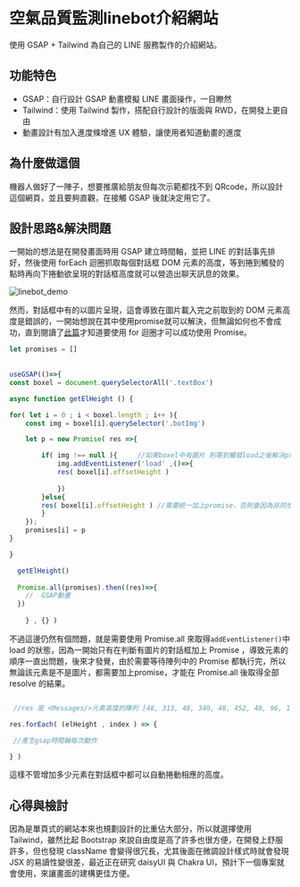 # 空氣品質監測linebot介紹網站
使用 GSAP + Tailwind 為自己的 LINE 服務製作的介紹網站。

## 功能特色
- GSAP：自行設計 GSAP 動畫模擬 LINE 畫面操作，一目瞭然
- Tailwind：使用 Tailwind 製作，搭配自行設計的版面與 RWD，在開發上更自由
- 動畫設計有加入進度條增進 UX 體驗，讓使用者知道動畫的進度

## 為什麼做這個
機器人做好了一陣子，想要推廣給朋友但每次示範都找不到 QRcode，所以設計這個網頁，並且要夠直觀，在接觸 GSAP 後就決定用它了。


## 設計思路&解決問題

一開始的想法是在開發畫面時用 GSAP 建立時間軸，並把 LINE 的對話事先排好，然後使用 forEach 迴圈抓取每個對話框 DOM 元素的高度，等到捲到觸發的點時再向下捲動欲呈現的對話框高度就可以營造出聊天訊息的效果。

![linebot_demo](https://github.com/meo2326cc/linebot_intro/assets/107049397/c702f3b4-f36b-4446-a122-b2513c1c8953)

然而，對話框中有的以圖片呈現，這會導致在圖片載入完之前取到的 DOM 元素高度是錯誤的，一開始想說在其中使用promise就可以解決，但無論如何也不會成功，直到閱讀了[此篇](https://israynotarray.com/javascript/20211029/2739130728/)才知道要使用 for 迴圈才可以成功使用 Promise。

```javascript
let promises = []
    
  
useGSAP(()=>{
const boxel = document.querySelectorAll('.textBox')

async function getElHeight () {

for( let i = 0 ; i < boxel.length ; i++ ){
    const img = boxel[i].querySelector('.botImg') 

    let p = new Promise( res =>{

        if( img !== null ){     //如果boxel中有圖片 則等到觸發load之後解決promise
            img.addEventListener('load' ,()=>{ 
            res( boxel[i].offsetHeight )
            
            })           
        }else{
        res( boxel[i].offsetHeight ) //需要統一加上promise，否則會因為非同步的關係導致promises陣列中的順序有誤
        }
    });
    promises[i] = p 
}

}

  getElHeight()
  
  Promise.all(promises).then((res)=>{ 
    //  GSAP動畫
  })
  
    } , {} )

```

不過這邊仍然有個問題，就是需要使用 Promise.all 來取得`addEventListener()`中 load 的狀態，因為一開始只有在判斷有圖片的對話框加上 Promise ，導致元素的順序一直出問題，後來才發覺，由於需要等待陣列中的 Promise 都執行完，所以無論該元素是不是圖片，都需要加上promise，才能在 Promise.all 後取得全部 resolve 的結果。

```javascript

 //res 是 <Messages/>元素高度的陣列 [48, 313, 48, 340, 48, 452, 48, 96, 159]

res.forEach( (elHeight , index ) => { 

 //產生gsap時間軸每次動作

} )

```

這樣不管增加多少元素在對話框中都可以自動捲動相應的高度。

## 心得與檢討

因為是單頁式的網站本來也規劃設計的比重佔大部分，所以就選擇使用 Tailwind，雖然比起 Bootstrap 來說自由度是高了許多也很方便，在開發上舒服許多，但也發現 className 會變得很冗長，尤其後面在微調設計樣式時就會發現 JSX 的易讀性變很差，最近正在研究 daisyUI 與 Chakra UI，預計下一個專案就會使用，來讓畫面的建構更佳方便。
